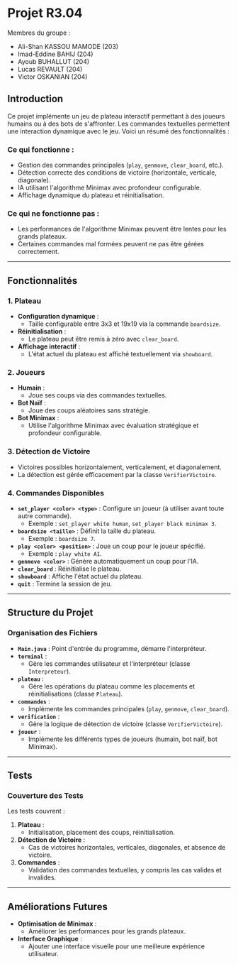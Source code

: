 # Projet R3.04
Membres du groupe :
- Ali-Shan KASSOU MAMODE (203)
- Imad-Eddine BAHIJ (204)
- Ayoub BUHALLUT (204)
- Lucas REVAULT (204)
- Victor OSKANIAN (204)

## **Introduction**
Ce projet implémente un jeu de plateau interactif permettant à des joueurs humains ou à des bots de s'affronter. Les commandes textuelles permettent une interaction dynamique avec le jeu. 
Voici un résumé des fonctionnalités :

### **Ce qui fonctionne :**
- Gestion des commandes principales (`play`, `genmove`, `clear_board`, etc.).
- Détection correcte des conditions de victoire (horizontale, verticale, diagonale).
- IA utilisant l'algorithme Minimax avec profondeur configurable.
- Affichage dynamique du plateau et réinitialisation.

### **Ce qui ne fonctionne pas :**
- Les performances de l'algorithme Minimax peuvent être lentes pour les grands plateaux.
- Certaines commandes mal formées peuvent ne pas être gérées correctement.

---

## **Fonctionnalités**

### **1. Plateau**
- **Configuration dynamique** :
  - Taille configurable entre 3x3 et 19x19 via la commande `boardsize`.
- **Réinitialisation** :
  - Le plateau peut être remis à zéro avec `clear_board`.
- **Affichage interactif** :
  - L'état actuel du plateau est affiché textuellement via `showboard`.

### **2. Joueurs**
- **Humain** :
  - Joue ses coups via des commandes textuelles.
- **Bot Naïf** :
  - Joue des coups aléatoires sans stratégie.
- **Bot Minimax** :
  - Utilise l'algorithme Minimax avec évaluation stratégique et profondeur configurable.

### **3. Détection de Victoire**
- Victoires possibles horizontalement, verticalement, et diagonalement.
- La détection est gérée efficacement par la classe `VerifierVictoire`.

### **4. Commandes Disponibles**
- **`set_player <color> <type>`** : Configure un joueur (à utiliser avant toute autre commande).
  - Exemple : `set_player white human`, `set_player black minimax 3`.
- **`boardsize <taille>`** : Définit la taille du plateau.
  - Exemple : `boardsize 7`.
- **`play <color> <position>`** : Joue un coup pour le joueur spécifié.
  - Exemple : `play white A1`.
- **`genmove <color>`** : Génère automatiquement un coup pour l'IA.
- **`clear_board`** : Réinitialise le plateau.
- **`showboard`** : Affiche l'état actuel du plateau.
- **`quit`** : Termine la session de jeu.

---

## **Structure du Projet**

### **Organisation des Fichiers**
- **`Main.java`** : Point d'entrée du programme, démarre l'interpréteur.
- **`terminal`** :
  - Gère les commandes utilisateur et l'interpréteur (classe `Interpreteur`).
- **`plateau`** :
  - Gère les opérations du plateau comme les placements et réinitialisations (classe `Plateau`).
- **`commandes`** :
  - Implémente les commandes principales (`play`, `genmove`, `clear_board`).
- **`verification`** :
  - Gère la logique de détection de victoire (classe `VerifierVictoire`).
- **`joueur`** :
  - Implémente les différents types de joueurs (humain, bot naïf, bot Minimax).

---

## **Tests**

### **Couverture des Tests**
Les tests couvrent :
1. **Plateau** :
   - Initialisation, placement des coups, réinitialisation.
2. **Détection de Victoire** :
   - Cas de victoires horizontales, verticales, diagonales, et absence de victoire.
3. **Commandes** :
   - Validation des commandes textuelles, y compris les cas valides et invalides.

---

## **Améliorations Futures**
- **Optimisation de Minimax** :
  - Améliorer les performances pour les grands plateaux.
- **Interface Graphique** :
  - Ajouter une interface visuelle pour une meilleure expérience utilisateur.

